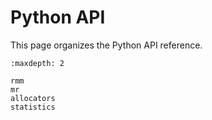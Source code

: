 # Python API

This page organizes the Python API reference.

```{toctree}
:maxdepth: 2

rmm
mr
allocators
statistics
```
